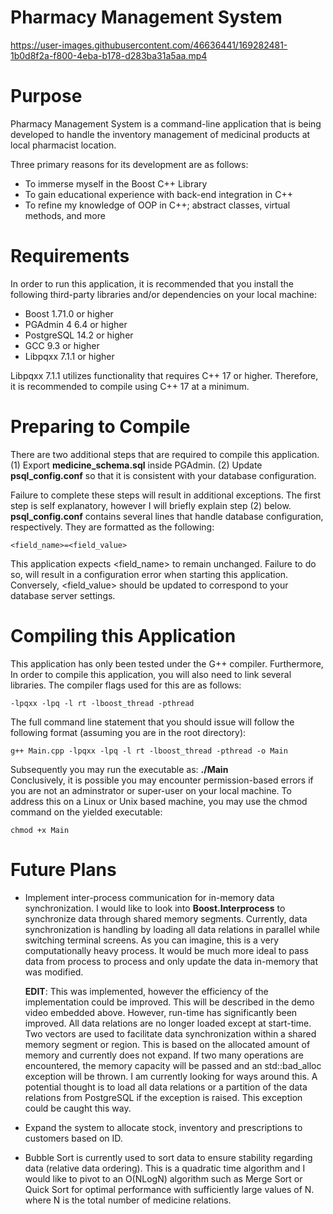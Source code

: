 # Pharmacy Management System



https://user-images.githubusercontent.com/46636441/169282481-1b0d8f2a-f800-4eba-b178-d283ba31a5aa.mp4


# Purpose
Pharmacy Management System is a command-line application that is being developed to
handle the inventory management of medicinal products at local pharmacist location.

Three primary reasons for its development are as follows:
- To immerse myself in the Boost C++ Library
- To gain educational experience with back-end integration in C++
- To refine my knowledge of OOP in C++; abstract classes, virtual methods, and more

# Requirements
In order to run this application, it is recommended that you install the following
third-party libraries and/or dependencies on your local machine:

- Boost 1.71.0 or higher
- PGAdmin 4 6.4 or higher
- PostgreSQL 14.2 or higher
- GCC 9.3 or higher
- Libpqxx 7.1.1 or higher

Libpqxx 7.1.1 utilizes functionality that requires C++ 17 or higher. Therefore, it is
recommended to compile using C++ 17 at a minimum.

# Preparing to Compile
There are two additional steps that are required to compile this application. 
  (1) Export **medicine_schema.sql** inside PGAdmin.
  (2) Update **psql_config.conf** so that it is consistent with your database configuration.
      
Failure to complete these steps will result in additional exceptions. The first step is self
explanatory, however I will briefly explain step (2) below. **psql_config.conf** contains
several lines that handle database configuration, respectively. They are formatted as the following:

```
<field_name>=<field_value>
```
This application expects <field_name> to remain unchanged. Failure to do so, will result in a
configuration error when starting this application. Conversely, <field_value> should be updated
to correspond to your database server settings.

# Compiling this Application
This application has only been tested under the G++ compiler. Furthermore, In order to compile 
this application, you will also need to link several libraries. The compiler flags used for 
this are as follows:

```
-lpqxx -lpq -l rt -lboost_thread -pthread 
```
The full command line statement that you should issue will follow the following format (assuming you are in the root directory):

```
g++ Main.cpp -lpqxx -lpq -l rt -lboost_thread -pthread -o Main
```
Subsequently you may run the executable as: **./Main**  
Conclusively, it is possible you may encounter permission-based errors if you are not an adminstrator or super-user on your local machine.
To address this on a Linux or Unix based machine, you may use the chmod command on the yielded executable:

```
chmod +x Main
```

# Future Plans
* Implement inter-process communication for in-memory data synchronization. I would like to look into **Boost.Interprocess** to synchronize
  data through shared memory segments. Currently, data synchronization is handling by loading all data relations in parallel while switching
  terminal screens. As you can imagine, this is a very computationally heavy process. It would be much more ideal to pass data from process to
  process and only update the data in-memory that was modified.

  **EDIT**: This was implemented, however the efficiency of the implementation could be improved. This will be described in the demo video
            embedded above. However, run-time has significantly been improved. All data relations are no longer loaded except at start-time.
            Two vectors are used to facilitate data synchronization within a shared memory segment or region. This is based on the allocated
            amount of memory and currently does not expand. If two many operations are encountered, the memory capacity will be passed
            and an std::bad_alloc exception will be thrown. I am currently looking for ways around this. A potential thought is to load
            all data relations or a partition of the data relations from PostgreSQL if the exception is raised. This exception could be caught
            this way.

* Expand the system to allocate stock, inventory and prescriptions to customers based on ID.

* Bubble Sort is currently used to sort data to ensure stability regarding data (relative data ordering). This is a quadratic time algorithm and
  I would like to pivot to an O(NLogN) algorithm such as Merge Sort or Quick Sort for optimal performance with sufficiently large values of N.
  where N is the total number of medicine relations.

